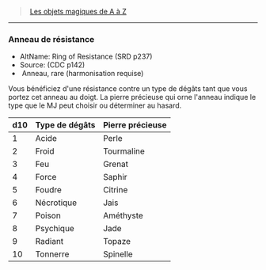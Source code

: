 ﻿> [Les objets magiques de A à Z](hd_magicitems_az_les_objets_magiques_de_a_a_z.md)

---

### Anneau de résistance

- AltName: Ring of Resistance (SRD p237)
- Source: (CDC p142)
-  Anneau, rare (harmonisation requise)

Vous bénéficiez d'une résistance contre un type de dégâts tant que vous portez cet anneau au doigt. La pierre précieuse qui orne l'anneau indique le type que le MJ peut choisir ou déterminer au hasard.

|d10|Type de dégâts|Pierre précieuse|
|---|---|---|
|1|Acide|Perle|
|2|Froid|Tourmaline|
|3|Feu|Grenat|
|4|Force|Saphir|
|5|Foudre|Citrine|
|6|Nécrotique|Jais|
|7|Poison|Améthyste|
|8|Psychique|Jade|
|9|Radiant|Topaze|
|10|Tonnerre|Spinelle|

